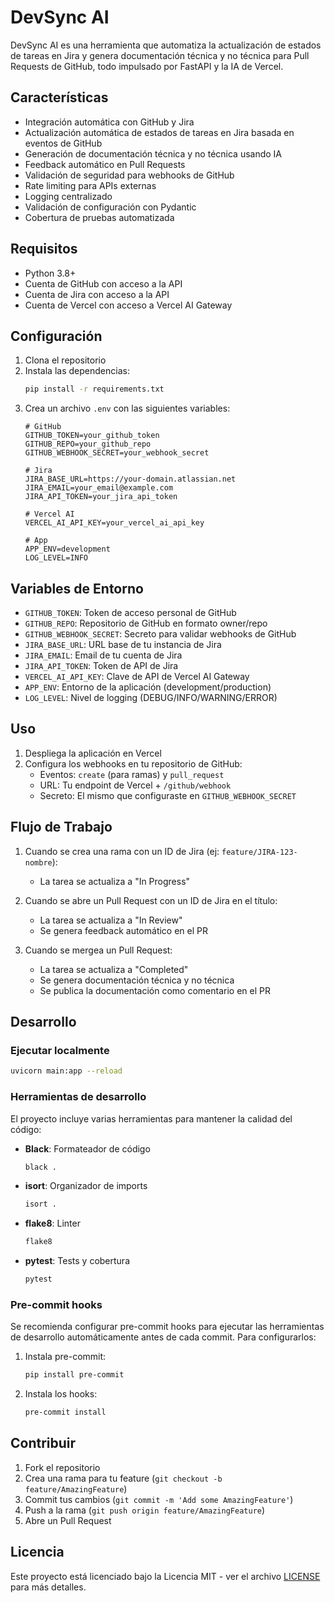 # DevSync AI

DevSync AI es una herramienta que automatiza la actualización de estados de tareas en Jira y genera documentación técnica y no técnica para Pull Requests de GitHub, todo impulsado por FastAPI y la IA de Vercel.

## Características

- Integración automática con GitHub y Jira
- Actualización automática de estados de tareas en Jira basada en eventos de GitHub
- Generación de documentación técnica y no técnica usando IA
- Feedback automático en Pull Requests
- Validación de seguridad para webhooks de GitHub
- Rate limiting para APIs externas
- Logging centralizado
- Validación de configuración con Pydantic
- Cobertura de pruebas automatizada

## Requisitos

- Python 3.8+
- Cuenta de GitHub con acceso a la API
- Cuenta de Jira con acceso a la API
- Cuenta de Vercel con acceso a Vercel AI Gateway

## Configuración

1. Clona el repositorio
2. Instala las dependencias:
   ```bash
   pip install -r requirements.txt
   ```
3. Crea un archivo `.env` con las siguientes variables:
   ```
   # GitHub
   GITHUB_TOKEN=your_github_token
   GITHUB_REPO=your_github_repo
   GITHUB_WEBHOOK_SECRET=your_webhook_secret

   # Jira
   JIRA_BASE_URL=https://your-domain.atlassian.net
   JIRA_EMAIL=your_email@example.com
   JIRA_API_TOKEN=your_jira_api_token

   # Vercel AI
   VERCEL_AI_API_KEY=your_vercel_ai_api_key

   # App
   APP_ENV=development
   LOG_LEVEL=INFO
   ```

## Variables de Entorno

- `GITHUB_TOKEN`: Token de acceso personal de GitHub
- `GITHUB_REPO`: Repositorio de GitHub en formato owner/repo
- `GITHUB_WEBHOOK_SECRET`: Secreto para validar webhooks de GitHub
- `JIRA_BASE_URL`: URL base de tu instancia de Jira
- `JIRA_EMAIL`: Email de tu cuenta de Jira
- `JIRA_API_TOKEN`: Token de API de Jira
- `VERCEL_AI_API_KEY`: Clave de API de Vercel AI Gateway
- `APP_ENV`: Entorno de la aplicación (development/production)
- `LOG_LEVEL`: Nivel de logging (DEBUG/INFO/WARNING/ERROR)

## Uso

1. Despliega la aplicación en Vercel
2. Configura los webhooks en tu repositorio de GitHub:
   - Eventos: `create` (para ramas) y `pull_request`
   - URL: Tu endpoint de Vercel + `/github/webhook`
   - Secreto: El mismo que configuraste en `GITHUB_WEBHOOK_SECRET`

## Flujo de Trabajo

1. Cuando se crea una rama con un ID de Jira (ej: `feature/JIRA-123-nombre`):
   - La tarea se actualiza a "In Progress"

2. Cuando se abre un Pull Request con un ID de Jira en el título:
   - La tarea se actualiza a "In Review"
   - Se genera feedback automático en el PR

3. Cuando se mergea un Pull Request:
   - La tarea se actualiza a "Completed"
   - Se genera documentación técnica y no técnica
   - Se publica la documentación como comentario en el PR

## Desarrollo

### Ejecutar localmente

```bash
uvicorn main:app --reload
```

### Herramientas de desarrollo

El proyecto incluye varias herramientas para mantener la calidad del código:

- **Black**: Formateador de código
  ```bash
  black .
  ```

- **isort**: Organizador de imports
  ```bash
  isort .
  ```

- **flake8**: Linter
  ```bash
  flake8
  ```

- **pytest**: Tests y cobertura
  ```bash
  pytest
  ```

### Pre-commit hooks

Se recomienda configurar pre-commit hooks para ejecutar las herramientas de desarrollo automáticamente antes de cada commit. Para configurarlos:

1. Instala pre-commit:
   ```bash
   pip install pre-commit
   ```

2. Instala los hooks:
   ```bash
   pre-commit install
   ```

## Contribuir

1. Fork el repositorio
2. Crea una rama para tu feature (`git checkout -b feature/AmazingFeature`)
3. Commit tus cambios (`git commit -m 'Add some AmazingFeature'`)
4. Push a la rama (`git push origin feature/AmazingFeature`)
5. Abre un Pull Request

## Licencia

Este proyecto está licenciado bajo la Licencia MIT - ver el archivo [LICENSE](LICENSE) para más detalles. 